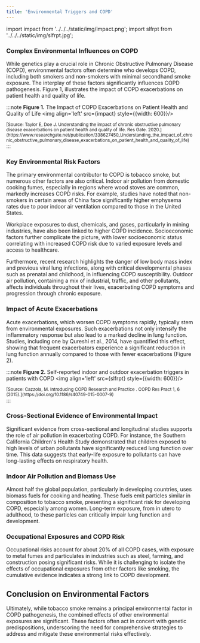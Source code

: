 ```yaml
---
title: 'Environmental Triggers and COPD'
---
```


import impact from '../../../static/img/impact.png';
import slfrpt from '../../../static/img/slfrpt.jpg';


### Complex Environmental Influences on COPD
While genetics play a crucial role in Chronic Obstructive Pulmonary Disease (COPD), environmental factors often determine who develops COPD, including both smokers and non-smokers with minimal secondhand smoke exposure. The interplay of these factors significantly influences COPD pathogenesis. Figure 1, illustrates the impact of COPD exacerbations on patient health and quality of life.

:::note  **Figure 1.** The Impact of COPD Exacerbations on Patient Health and Quality of Life
<img align='left' src={impact} style={{width: 600}}/> <br clear="both"/>
<figcaption>
  <sub>[Source: Taylor E, Doe J. Understanding the impact of chronic obstructive pulmonary disease exacerbations on patient health and quality of life. Res Gate. 2020.](https://www.researchgate.net/publication/338627450_Understanding_the_impact_of_chronic_obstructive_pulmonary_disease_exacerbations_on_patient_health_and_quality_of_life)</sub>
</figcaption>   
:::

### Key Environmental Risk Factors
The primary environmental contributor to COPD is tobacco smoke, but numerous other factors are also critical. Indoor air pollution from domestic cooking fumes, especially in regions where wood stoves are common, markedly increases COPD risks. For example, studies have noted that non-smokers in certain areas of China face significantly higher emphysema rates due to poor indoor air ventilation compared to those in the United States.

Workplace exposures to dust, chemicals, and gases, particularly in mining industries, have also been linked to higher COPD incidence. Socioeconomic factors further complicate the picture, with lower socioeconomic status correlating with increased COPD risk due to varied exposure levels and access to healthcare.

Furthermore, recent research highlights the danger of low body mass index and previous viral lung infections, along with critical developmental phases such as prenatal and childhood, in influencing COPD susceptibility. Outdoor air pollution, containing a mix of industrial, traffic, and other pollutants, affects individuals throughout their lives, exacerbating COPD symptoms and progression through chronic exposure.

### Impact of Acute Exacerbations

Acute exacerbations, which worsen COPD symptoms rapidly, typically stem from environmental exposures. Such exacerbations not only intensify the inflammatory response but also lead to a marked decline in lung function. Studies, including one by Qureshi et al., 2014, have quantified this effect, showing that frequent exacerbators experience a significant reduction in lung function annually compared to those with fewer exacerbations (Figure 2).

:::note  **Figure 2.** Self-reported indoor and outdoor exacerbation triggers in patients with COPD
<img align='left' src={slfrpt} style={{width: 600}}/> <br clear="both"/>
<figcaption>
  <sub>[Source: Cazzola, M. Introducing COPD Research and Practice . COPD Res Pract 1, 6 (2015).](https://doi.org/10.1186/s40749-015-0007-9)</sub>
</figcaption>   
:::

### Cross-Sectional Evidence of Environmental Impact
Significant evidence from cross-sectional and longitudinal studies supports the role of air pollution in exacerbating COPD. For instance, the Southern California Children's Health Study demonstrated that children exposed to high levels of urban pollutants have significantly reduced lung function over time. This data suggests that early-life exposure to pollutants can have long-lasting effects on respiratory health.

### Indoor Air Pollution and Biomass Use
Almost half the global population, particularly in developing countries, uses biomass fuels for cooking and heating. These fuels emit particles similar in composition to tobacco smoke, presenting a significant risk for developing COPD, especially among women. Long-term exposure, from in utero to adulthood, to these particles can critically impair lung function and development.

### Occupational Exposures and COPD Risk
Occupational risks account for about 20% of all COPD cases, with exposure to metal fumes and particulates in industries such as steel, farming, and construction posing significant risks. While it is challenging to isolate the effects of occupational exposures from other factors like smoking, the cumulative evidence indicates a strong link to COPD development.

## Conclusion on Environmental Factors
Ultimately, while tobacco smoke remains a principal environmental factor in COPD pathogenesis, the combined effects of other environmental exposures are significant. These factors often act in concert with genetic predispositions, underscoring the need for comprehensive strategies to address and mitigate these environmental risks effectively.